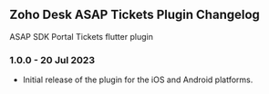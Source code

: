 ## Zoho Desk ASAP Tickets Plugin Changelog

ASAP SDK Portal Tickets flutter plugin

### 1.0.0 - 20 Jul 2023

- Initial release of the plugin for the iOS and Android platforms.
